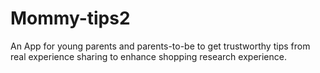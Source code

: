 # Mommy-tips2
An App for young parents and parents-to-be to get trustworthy tips from real experience sharing to enhance shopping research experience.
